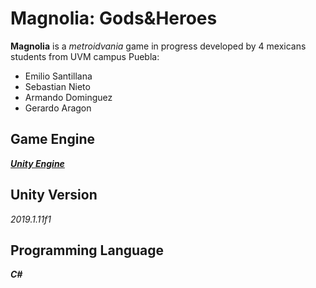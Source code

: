 # Magnolia: Gods&Heroes
**Magnolia** is a _metroidvania_ game in progress developed by 4 mexicans students from UVM campus Puebla:

- Emilio Santillana
- Sebastian Nieto
- Armando Dominguez
- Gerardo Aragon

## Game Engine
[_**Unity Engine**_](https://unity.com/es)

## Unity Version
_2019.1.11f1_

## Programming Language
_**C#**_
